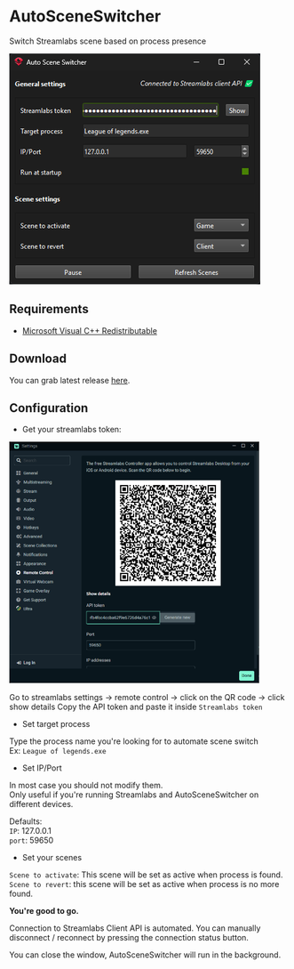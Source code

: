 # AutoSceneSwitcher

Switch Streamlabs scene based on process presence

![image](assets/screenshot.png)

## Requirements

- [Microsoft Visual C++ Redistributable](https://aka.ms/vs/17/release/vc_redist.x64.exe)

## Download

You can grab latest release [here](https://github.com/Odizinne/AutoSceneSwitcher/releases/latest).

## Configuration

- Get your streamlabs token:

<img src="assets/token.png" alt="image" width="450"/>

Go to streamlabs settings -> remote control -> click on the QR code -> click show details
Copy the API token and paste it inside `Streamlabs token`

- Set target process

Type the process name you're looking for to automate scene switch  
Ex: `League of legends.exe`

- Set IP/Port

In most case you should not modify them.  
Only useful if you're running Streamlabs and AutoSceneSwitcher on different devices.  

Defaults:  
`IP`: 127.0.0.1  
`port`: 59650

- Set your scenes

`Scene to activate`: This scene will be set as active when process is found.  
`Scene to revert`: this scene will be set as active when process is no more found.

**You're good to go.**

Connection to Streamlabs Client API is automated. You can manually disconnect / reconnect by pressing the connection status button.

You can close the window, AutoSceneSwitcher will run in the background.
